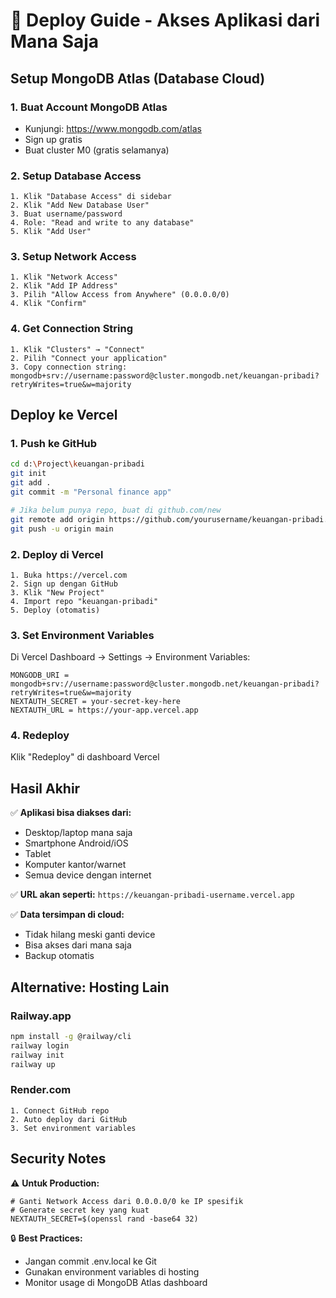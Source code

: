 # 🚀 Deploy Guide - Akses Aplikasi dari Mana Saja

## Setup MongoDB Atlas (Database Cloud)

### 1. Buat Account MongoDB Atlas
- Kunjungi: https://www.mongodb.com/atlas
- Sign up gratis
- Buat cluster M0 (gratis selamanya)

### 2. Setup Database Access
```
1. Klik "Database Access" di sidebar
2. Klik "Add New Database User"
3. Buat username/password
4. Role: "Read and write to any database"
5. Klik "Add User"
```

### 3. Setup Network Access
```
1. Klik "Network Access"
2. Klik "Add IP Address"  
3. Pilih "Allow Access from Anywhere" (0.0.0.0/0)
4. Klik "Confirm"
```

### 4. Get Connection String
```
1. Klik "Clusters" → "Connect"
2. Pilih "Connect your application"
3. Copy connection string:
mongodb+srv://username:password@cluster.mongodb.net/keuangan-pribadi?retryWrites=true&w=majority
```

## Deploy ke Vercel

### 1. Push ke GitHub
```bash
cd d:\Project\keuangan-pribadi
git init
git add .
git commit -m "Personal finance app"

# Jika belum punya repo, buat di github.com/new
git remote add origin https://github.com/yourusername/keuangan-pribadi.git
git push -u origin main
```

### 2. Deploy di Vercel
```
1. Buka https://vercel.com
2. Sign up dengan GitHub
3. Klik "New Project"
4. Import repo "keuangan-pribadi"
5. Deploy (otomatis)
```

### 3. Set Environment Variables
Di Vercel Dashboard → Settings → Environment Variables:
```
MONGODB_URI = mongodb+srv://username:password@cluster.mongodb.net/keuangan-pribadi?retryWrites=true&w=majority
NEXTAUTH_SECRET = your-secret-key-here
NEXTAUTH_URL = https://your-app.vercel.app
```

### 4. Redeploy
Klik "Redeploy" di dashboard Vercel

## Hasil Akhir

✅ **Aplikasi bisa diakses dari:**
- Desktop/laptop mana saja
- Smartphone Android/iOS  
- Tablet
- Komputer kantor/warnet
- Semua device dengan internet

✅ **URL akan seperti:**
`https://keuangan-pribadi-username.vercel.app`

✅ **Data tersimpan di cloud:**
- Tidak hilang meski ganti device
- Bisa akses dari mana saja
- Backup otomatis

## Alternative: Hosting Lain

### Railway.app
```bash
npm install -g @railway/cli
railway login
railway init
railway up
```

### Render.com
```
1. Connect GitHub repo
2. Auto deploy dari GitHub
3. Set environment variables
```

## Security Notes

⚠️ **Untuk Production:**
```env
# Ganti Network Access dari 0.0.0.0/0 ke IP spesifik
# Generate secret key yang kuat
NEXTAUTH_SECRET=$(openssl rand -base64 32)
```

🔒 **Best Practices:**
- Jangan commit .env.local ke Git
- Gunakan environment variables di hosting
- Monitor usage di MongoDB Atlas dashboard

